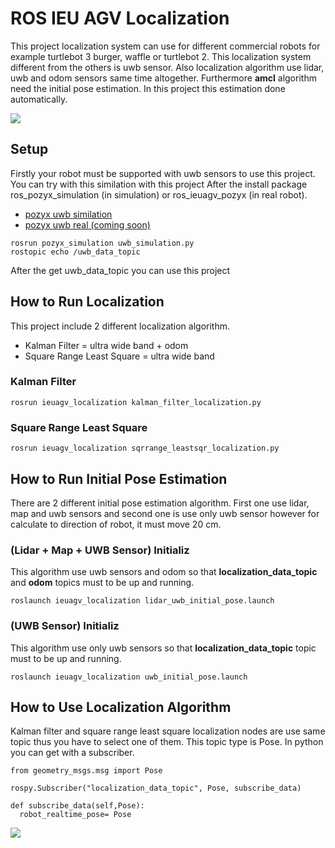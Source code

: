 # ROS IEU AGV Localization
This project localization system can use for different commercial robots for example turtlebot 3 burger, waffle or turtlebot 2. This localization system different from the others is uwb sensor. Also localization algorithm use lidar, uwb  and odom sensors same time altogether. Furthermore <b>amcl</b> algorithm need the initial pose estimation. In this project this estimation done automatically. 

![](https://raw.githubusercontent.com/ieuagv/ros_ieuagv_localization/master/docs/map_matcher.gif)


## Setup 
Firstly your robot must be supported with uwb sensors to use this project. You can try with this similation with this project  After the install package ros_pozyx_simulation (in simulation) or ros_ieuagv_pozyx (in real robot).</br>

- [pozyx uwb similation](https://github.com/ieuagv/ros_pozyx_simulation)</br>
- [pozyx uwb real (coming soon)]()

```
rosrun pozyx_simulation uwb_simulation.py
rostopic echo /uwb_data_topic 
```
After the get uwb_data_topic you can use this project </br>


## How to Run Localization 
This project include 2 different localization algorithm. </br>
- Kalman Filter = ultra wide band + odom 
- Square Range Least Square = ultra wide band

### Kalman Filter  
```
rosrun ieuagv_localization kalman_filter_localization.py
```

### Square Range Least Square 
```
rosrun ieuagv_localization sqrrange_leastsqr_localization.py 
```

## How to Run Initial Pose Estimation 
There are 2 different initial pose estimation algorithm. First one use lidar, map and uwb sensors and second one is use only uwb sensor however for calculate to direction of robot, it must move 20 cm.

### (Lidar + Map + UWB Sensor) Initializ 
This algorithm use uwb sensors and odom so that **localization_data_topic** and **odom** topics must to be up and running.</br>
```
roslaunch ieuagv_localization lidar_uwb_initial_pose.launch 
```

### (UWB Sensor) Initializ 
This algorithm use only uwb sensors so that **localization_data_topic** topic must to be up and running.
```
roslaunch ieuagv_localization uwb_initial_pose.launch 
```

## How to Use Localization Algorithm
Kalman filter and square range least square localization nodes are use same topic thus you have to select one of them. This topic type is Pose. In python you can get with a subscriber. 
```
from geometry_msgs.msg import Pose

rospy.Subscriber("localization_data_topic", Pose, subscribe_data)

def subscribe_data(self,Pose):
  robot_realtime_pose= Pose
```
![](https://raw.githubusercontent.com/ieuagv/ros_ieuagv_localization/master/docs/localization_gui.png)

